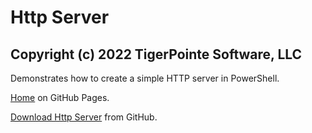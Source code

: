 # Http Server

## Copyright (c) 2022 TigerPointe Software, LLC

Demonstrates how to create a simple HTTP server in PowerShell.

[Home](https://tigerpointe.github.io/Http-Server) on GitHub Pages.

[Download Http Server](https://github.com/tigerpointe/Http-Server) from GitHub.
